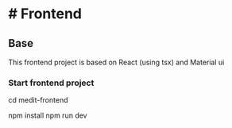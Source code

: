 # # Frontend

## Base

This frontend project is based on React (using tsx) and Material ui

### Start frontend project

cd medit-frontend

npm install
npm run dev
